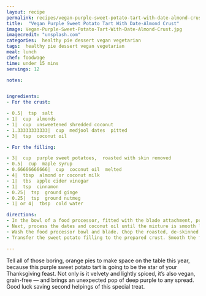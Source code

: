 ```yaml
---
layout: recipe
permalink: recipes/vegan-purple-sweet-potato-tart-with-date-almond-crust
title:  "Vegan Purple Sweet Potato Tart With Date-Almond Crust"
image: Vegan-Purple-Sweet-Potato-Tart-With-Date-Almond-Crust.jpg
imagecredit: "unsplash.com"
categories:  healthy pie dessert vegan vegetarian
tags:  healthy pie dessert vegan vegetarian
meal: lunch
chef: foodwage
time: under 15 mins
servings: 12

notes:


ingredients:
- For the crust:

- 0.5|  tsp  salt
- 1|  cup  almonds
- 1|  cup  unsweetened shredded coconut
- 1.33333333333|  cup  medjool dates  pitted
- 3|  tsp  coconut oil

- For the filling:

- 3|  cup  purple sweet potatoes,  roasted with skin removed
- 0.5|  cup  maple syrup
- 0.66666666666|  cup  coconut oil  melted
- 4|  tbsp  almond or coconut milk
- 1|  tbs  apple cider vinegar
- 1|  tsp  cinnamon
- 0.25|  tsp  ground ginge
- 0.25|  tsp  ground nutmeg
- 1| or 4|  tbsp  cold water

directions:
- In the bowl of a food processor, fitted with the blade attachment, pulse together the almonds, coconut and salt until a coarse meal forms. (You don’t want any big chunks of almond to remain, but you don’t want almond butter.) Pour the mixture out into a large bowl and set aside.
- Next, process the dates and coconut oil until the mixture is smooth like a paste. Transfer the date paste to the bowl with the almond mixture and work it into a cohesive dough with your hands. Press the well-combined mixture into a 9-inch tart pan with a removable bottom, then place the crust in the refrigerator to chill while you make the filling.
- Wash the food processor bowl and blade. Chop the roasted, de-skinned purple sweet potatoes into chunks. In the food processor bowl, combine the potato with the maple syrup, coconut oil, milk, vinegar and spices. Process until smooth. Add water by the tablespoon, if necessary, until the potato mixture is smooth and creamy.
- Transfer the sweet potato filling to the prepared crust. Smooth the filling evenly over the crust, pressing with the back of a spatula to decoratively finish the surface of the tart. Chill for at least 2 hours to set. Then slice and serve

---
```


Tell all of those boring, orange pies to make space on the table this year, because this purple sweet potato tart is going to be the star of your Thanksgiving feast. Not only is it velvety and lightly spiced, it’s also vegan, grain-free — and brings an unexpected pop of deep purple to any spread. Good luck saving second helpings of this special treat.